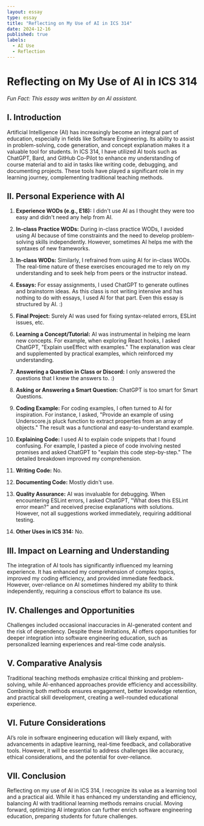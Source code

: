 ```yaml
---
layout: essay
type: essay
title: "Reflecting on My Use of AI in ICS 314"
date: 2024-12-16
published: true
labels:
  - AI Use
  - Reflection
---
```


# Reflecting on My Use of AI in ICS 314

*Fun Fact: This essay was written by an AI assistant.*

## I. Introduction

Artificial Intelligence (AI) has increasingly become an integral part of education, especially in fields like Software Engineering. Its ability to assist in problem-solving, code generation, and concept explanation makes it a valuable tool for students. In ICS 314, I have utilized AI tools such as ChatGPT, Bard, and GitHub Co-Pilot to enhance my understanding of course material and to aid in tasks like writing code, debugging, and documenting projects. These tools have played a significant role in my learning journey, complementing traditional teaching methods.

## II. Personal Experience with AI

1. **Experience WODs (e.g., E18):**
   I didn't use AI as I thought they were too easy and didn't need any help from AI.

2. **In-class Practice WODs:**
   During in-class practice WODs, I avoided using AI because of time constraints and the need to develop problem-solving skills independently. However, sometimes AI helps me with the syntaxes of new frameworks.

3. **In-class WODs:**
   Similarly, I refrained from using AI for in-class WODs. The real-time nature of these exercises encouraged me to rely on my understanding and to seek help from peers or the instructor instead.

4. **Essays:**
   For essay assignments, I used ChatGPT to generate outlines and brainstorm ideas. As this class is not writing intensive and has nothing to do with essays, I used AI for that part. Even this essay is structured by AI. :)

5. **Final Project:**
   Surely AI was used for fixing syntax-related errors, ESLint issues, etc.

6. **Learning a Concept/Tutorial:**
   AI was instrumental in helping me learn new concepts. For example, when exploring React hooks, I asked ChatGPT, "Explain useEffect with examples." The explanation was clear and supplemented by practical examples, which reinforced my understanding.

7. **Answering a Question in Class or Discord:**
   I only answered the questions that I knew the answers to. :)

8. **Asking or Answering a Smart Question:**
   ChatGPT is too smart for Smart Questions.

9. **Coding Example:**
   For coding examples, I often turned to AI for inspiration. For instance, I asked, "Provide an example of using Underscore.js pluck function to extract properties from an array of objects." The result was a functional and easy-to-understand example.

10. **Explaining Code:**
    I used AI to explain code snippets that I found confusing. For example, I pasted a piece of code involving nested promises and asked ChatGPT to "explain this code step-by-step." The detailed breakdown improved my comprehension.

11. **Writing Code:**
    No.

12. **Documenting Code:**
    Mostly didn't use.

13. **Quality Assurance:**
    AI was invaluable for debugging. When encountering ESLint errors, I asked ChatGPT, "What does this ESLint error mean?" and received precise explanations with solutions. However, not all suggestions worked immediately, requiring additional testing.

14. **Other Uses in ICS 314:**
    No.

## III. Impact on Learning and Understanding

The integration of AI tools has significantly influenced my learning experience. It has enhanced my comprehension of complex topics, improved my coding efficiency, and provided immediate feedback. However, over-reliance on AI sometimes hindered my ability to think independently, requiring a conscious effort to balance its use.

## IV. Challenges and Opportunities

Challenges included occasional inaccuracies in AI-generated content and the risk of dependency. Despite these limitations, AI offers opportunities for deeper integration into software engineering education, such as personalized learning experiences and real-time code analysis.

## V. Comparative Analysis

Traditional teaching methods emphasize critical thinking and problem-solving, while AI-enhanced approaches provide efficiency and accessibility. Combining both methods ensures engagement, better knowledge retention, and practical skill development, creating a well-rounded educational experience.

## VI. Future Considerations

AI’s role in software engineering education will likely expand, with advancements in adaptive learning, real-time feedback, and collaborative tools. However, it will be essential to address challenges like accuracy, ethical considerations, and the potential for over-reliance.

## VII. Conclusion

Reflecting on my use of AI in ICS 314, I recognize its value as a learning tool and a practical aid. While it has enhanced my understanding and efficiency, balancing AI with traditional learning methods remains crucial. Moving forward, optimizing AI integration can further enrich software engineering education, preparing students for future challenges.
